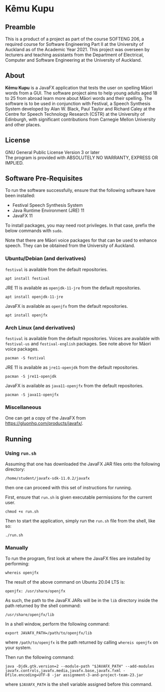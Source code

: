 # Kēmu Kupu
## Preamble
This is a product of a project as part of the course SOFTENG 206, a required
course for Software Engineering Part II at the University of Auckland as of the
Academic Year 2021.  This project was overseen by lecturers and teaching
assistants from the Department of Electrical, Computer and Software Engineering
at the University of Auckland.

## About
**Kēmu Kupu** is a JavaFX application that tests the user on spelling Māori
words from a GUI.  The software project aims to help young adults aged 18 to 25
from abroad learn more about Māori words and their spelling.  The software is to
be used in conjunction with Festival, a Speech Synthesis System developed by
Alan W. Black, Paul Taylor and Richard Caley at the Centre for Speech Technology
Research (CSTR) at the University of Edinburgh, with significant contributions
from Carnegie Mellon University and other places.

## License
GNU General Public License Version 3 or later  
The program is provided with ABSOLUTELY NO WARRANTY, EXPRESS OR IMPLIED.

## Software Pre-Requisites
To run the software successfully, ensure that the following software have been
installed:
* Festival Speech Synthesis System
* Java Runtime Environment (JRE) 11
* JavaFX 11

To install packages, you may need root privileges.  In that case, prefix the
below commands with `sudo`.

Note that there are Māori voice packages for that can be used to enhance speech.
They can be obtained from the University of Auckland.

### Ubuntu/Debian (and derivatives)
`festival` is available from the default repositories.
```shell
apt install festival
```

JRE 11 is available as `openjdk-11-jre` from the default repositories.
```shell
apt install openjdk-11-jre
```

JavaFX is available as `openjfx` from the default repositories.
```shell
apt install openjfx
```

### Arch Linux (and derivatives)
`festival` is available from the default repositories.  Voices are available
with `festival-us` and `festival-english` packages.  See note above for Māori
voice packages.
```shell
pacman -S festival
```

JRE 11 is available as `jre11-openjdk` from the default repositories.
```shell
pacman -S jre11-openjdk
```

JavaFX is available as `java11-openjfx` from the default repositories.
```shell
pacman -S java11-openjfx
```

### Miscellaneous
One can get a copy of the JavaFX from https://gluonhq.com/products/javafx/.

## Running
### Using `run.sh`
Assuming that one has downloaded the JavaFX JAR files onto the following
directory:
```
/home/student/javafx-sdk-11.0.2/javafx
```
then one can proceed with this set of instructions for running.

First, ensure that `run.sh` is given executable permissions for the current
user.
```shell
chmod +x run.sh
```

Then to start the application, simply run the `run.sh` file from the shell, like
so:
```shell
./run.sh
```

### Manually
To run the program, first look at where the JavaFX files are installed by
performing:
```shell
whereis openjfx
```

The result of the above command on Ubuntu 20.04 LTS is:
```
openjfx: /usr/share/openjfx
```

As such, the path to the JavaFX JARs will be in the `lib` directory inside the
path returned by the shell command:
```
/usr/share/openjfx/lib
```

In a shell window, perform the following command:
```shell
export JAVAFX_PATH=/path/to/openjfx/lib
```
where `/path/to/openjfx` is the path returned by calling `whereis openjfx` on
your system.

Then run the following command:
```shell
java -Djdk.gtk.version=2 --module-path "$JAVAFX_PATH" --add-modules javafx.controls,javafx.media,javafx.base,javafx.fxml -Dfile.encoding=UTF-8 -jar assignment-3-and-project-team-23.jar
```
where `$JAVAFX_PATH` is the shell variable assigned before this command.

